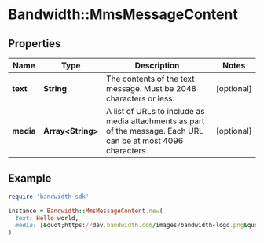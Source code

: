 # Bandwidth::MmsMessageContent

## Properties

| Name | Type | Description | Notes |
| ---- | ---- | ----------- | ----- |
| **text** | **String** | The contents of the text message. Must be 2048 characters or less. | [optional] |
| **media** | **Array&lt;String&gt;** | A list of URLs to include as media attachments as part of the message. Each URL can be at most 4096 characters. | [optional] |

## Example

```ruby
require 'bandwidth-sdk'

instance = Bandwidth::MmsMessageContent.new(
  text: Hello world,
  media: [&quot;https://dev.bandwidth.com/images/bandwidth-logo.png&quot;,&quot;https://dev.bandwidth.com/images/github_logo.png&quot;]
)
```

